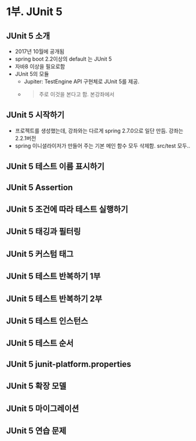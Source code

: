 # 1부. JUnit 5

## JUnit 5 소개

- 2017년 10월에 공개됨
- spring boot 2.2이상의 default 는 JUnit 5
- 자바8 이상을 필요로함
- JUnit 5의 모듈 
  - Jupiter: TestEngine API 구현체로 JUnit 5를 제공.
  - > 주로 이것을 본다고 함. 본강좌에서

## JUnit 5 시작하기

- 프로젝트를 생성했는데, 강좌와는 다르게 spring 2.7.0으로 일단 만듬. 강좌는 2.2.1버전
- spring 이니셜라이저가 만들어 주는 기본 메인 함수 모두 삭제함. src/test 모두..

## JUnit 5 테스트 이름 표시하기

## JUnit 5 Assertion

## JUnit 5 조건에 따라 테스트 실행하기

## JUnit 5 태깅과 필터링

## JUnit 5 커스텀 태그

## JUnit 5 테스트 반복하기 1부

## JUnit 5 테스트 반복하기 2부

## JUnit 5 테스트 인스턴스

## JUnit 5 테스트 순서

## JUnit 5 junit-platform.properties

## JUnit 5 확장 모델

## JUnit 5 마이그레이션

## JUnit 5 연습 문제
